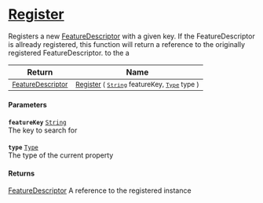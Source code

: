 # [Register](./FeatureDescriptor-100663416.md)

Registers a new [FeatureDescriptor](https://github.com/hargitomi97/sigstat/blob/master/docs/md/SigStat/Common/FeatureDescriptor.md) with a given key.  If the FeatureDescriptor is allready registered, this function will  return a reference to the originally registered FeatureDescriptor.  to the a

| Return | Name | 
| --- | --- | 
| <sub>[FeatureDescriptor](./../FeatureDescriptor.md)</sub>| <sub>[Register](./FeatureDescriptor-100663416.md) ( [`String`](https://docs.microsoft.com/en-us/dotnet/api/System.String) featureKey, [`Type`](https://docs.microsoft.com/en-us/dotnet/api/System.Type) type )</sub>| <br>


#### Parameters
**`featureKey`**  [`String`](https://docs.microsoft.com/en-us/dotnet/api/System.String)<br>The key to search for<br><br>**`type`**  [`Type`](https://docs.microsoft.com/en-us/dotnet/api/System.Type)<br>The type of the current property
#### Returns
[FeatureDescriptor](./../FeatureDescriptor.md)
A reference to the registered  instance